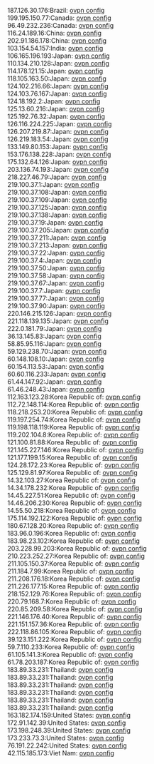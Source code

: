 187.126.30.176:Brazil: [ovpn config](vpn/187_126_30_176.ovpn)  
199.195.150.77:Canada: [ovpn config](vpn/199_195_150_77.ovpn)  
96.49.232.236:Canada: [ovpn config](vpn/96_49_232_236.ovpn)  
116.24.189.16:China: [ovpn config](vpn/116_24_189_16.ovpn)  
202.91.186.178:China: [ovpn config](vpn/202_91_186_178.ovpn)  
103.154.54.157:India: [ovpn config](vpn/103_154_54_157.ovpn)  
106.165.196.193:Japan: [ovpn config](vpn/106_165_196_193.ovpn)  
110.134.210.128:Japan: [ovpn config](vpn/110_134_210_128.ovpn)  
114.178.121.15:Japan: [ovpn config](vpn/114_178_121_15.ovpn)  
118.105.163.50:Japan: [ovpn config](vpn/118_105_163_50.ovpn)  
124.102.216.66:Japan: [ovpn config](vpn/124_102_216_66.ovpn)  
124.103.76.167:Japan: [ovpn config](vpn/124_103_76_167.ovpn)  
124.18.192.2:Japan: [ovpn config](vpn/124_18_192_2.ovpn)  
125.13.60.216:Japan: [ovpn config](vpn/125_13_60_216.ovpn)  
125.192.76.32:Japan: [ovpn config](vpn/125_192_76_32.ovpn)  
126.116.224.225:Japan: [ovpn config](vpn/126_116_224_225.ovpn)  
126.207.219.87:Japan: [ovpn config](vpn/126_207_219_87.ovpn)  
126.219.183.54:Japan: [ovpn config](vpn/126_219_183_54.ovpn)  
133.149.80.153:Japan: [ovpn config](vpn/133_149_80_153.ovpn)  
153.176.138.228:Japan: [ovpn config](vpn/153_176_138_228.ovpn)  
175.132.64.126:Japan: [ovpn config](vpn/175_132_64_126.ovpn)  
203.136.74.193:Japan: [ovpn config](vpn/203_136_74_193.ovpn)  
218.227.46.79:Japan: [ovpn config](vpn/218_227_46_79.ovpn)  
219.100.37.1:Japan: [ovpn config](vpn/219_100_37_1.ovpn)  
219.100.37.108:Japan: [ovpn config](vpn/219_100_37_108.ovpn)  
219.100.37.109:Japan: [ovpn config](vpn/219_100_37_109.ovpn)  
219.100.37.125:Japan: [ovpn config](vpn/219_100_37_125.ovpn)  
219.100.37.138:Japan: [ovpn config](vpn/219_100_37_138.ovpn)  
219.100.37.19:Japan: [ovpn config](vpn/219_100_37_19.ovpn)  
219.100.37.205:Japan: [ovpn config](vpn/219_100_37_205.ovpn)  
219.100.37.211:Japan: [ovpn config](vpn/219_100_37_211.ovpn)  
219.100.37.213:Japan: [ovpn config](vpn/219_100_37_213.ovpn)  
219.100.37.22:Japan: [ovpn config](vpn/219_100_37_22.ovpn)  
219.100.37.4:Japan: [ovpn config](vpn/219_100_37_4.ovpn)  
219.100.37.50:Japan: [ovpn config](vpn/219_100_37_50.ovpn)  
219.100.37.58:Japan: [ovpn config](vpn/219_100_37_58.ovpn)  
219.100.37.67:Japan: [ovpn config](vpn/219_100_37_67.ovpn)  
219.100.37.7:Japan: [ovpn config](vpn/219_100_37_7.ovpn)  
219.100.37.77:Japan: [ovpn config](vpn/219_100_37_77.ovpn)  
219.100.37.90:Japan: [ovpn config](vpn/219_100_37_90.ovpn)  
220.146.215.126:Japan: [ovpn config](vpn/220_146_215_126.ovpn)  
221.118.139.135:Japan: [ovpn config](vpn/221_118_139_135.ovpn)  
222.0.181.79:Japan: [ovpn config](vpn/222_0_181_79.ovpn)  
36.13.145.83:Japan: [ovpn config](vpn/36_13_145_83.ovpn)  
58.85.95.116:Japan: [ovpn config](vpn/58_85_95_116.ovpn)  
59.129.238.70:Japan: [ovpn config](vpn/59_129_238_70.ovpn)  
60.148.108.10:Japan: [ovpn config](vpn/60_148_108_10.ovpn)  
60.154.113.53:Japan: [ovpn config](vpn/60_154_113_53.ovpn)  
60.60.116.233:Japan: [ovpn config](vpn/60_60_116_233.ovpn)  
61.44.147.92:Japan: [ovpn config](vpn/61_44_147_92.ovpn)  
61.46.248.43:Japan: [ovpn config](vpn/61_46_248_43.ovpn)  
112.163.123.28:Korea Republic of: [ovpn config](vpn/112_163_123_28.ovpn)  
112.72.148.114:Korea Republic of: [ovpn config](vpn/112_72_148_114.ovpn)  
118.218.253.20:Korea Republic of: [ovpn config](vpn/118_218_253_20.ovpn)  
119.197.254.74:Korea Republic of: [ovpn config](vpn/119_197_254_74.ovpn)  
119.198.118.119:Korea Republic of: [ovpn config](vpn/119_198_118_119.ovpn)  
119.202.104.8:Korea Republic of: [ovpn config](vpn/119_202_104_8.ovpn)  
121.100.81.88:Korea Republic of: [ovpn config](vpn/121_100_81_88.ovpn)  
121.145.227.146:Korea Republic of: [ovpn config](vpn/121_145_227_146.ovpn)  
121.177.199.15:Korea Republic of: [ovpn config](vpn/121_177_199_15.ovpn)  
124.28.172.23:Korea Republic of: [ovpn config](vpn/124_28_172_23.ovpn)  
125.129.81.97:Korea Republic of: [ovpn config](vpn/125_129_81_97.ovpn)  
14.32.103.27:Korea Republic of: [ovpn config](vpn/14_32_103_27.ovpn)  
14.34.178.232:Korea Republic of: [ovpn config](vpn/14_34_178_232.ovpn)  
14.45.227.51:Korea Republic of: [ovpn config](vpn/14_45_227_51.ovpn)  
14.46.206.230:Korea Republic of: [ovpn config](vpn/14_46_206_230.ovpn)  
14.55.50.218:Korea Republic of: [ovpn config](vpn/14_55_50_218.ovpn)  
175.114.192.122:Korea Republic of: [ovpn config](vpn/175_114_192_122.ovpn)  
180.67.128.20:Korea Republic of: [ovpn config](vpn/180_67_128_20.ovpn)  
183.96.0.196:Korea Republic of: [ovpn config](vpn/183_96_0_196.ovpn)  
183.98.23.102:Korea Republic of: [ovpn config](vpn/183_98_23_102.ovpn)  
203.228.99.203:Korea Republic of: [ovpn config](vpn/203_228_99_203.ovpn)  
210.223.252.27:Korea Republic of: [ovpn config](vpn/210_223_252_27.ovpn)  
211.105.150.37:Korea Republic of: [ovpn config](vpn/211_105_150_37.ovpn)  
211.184.7.99:Korea Republic of: [ovpn config](vpn/211_184_7_99.ovpn)  
211.208.176.18:Korea Republic of: [ovpn config](vpn/211_208_176_18.ovpn)  
211.226.177.15:Korea Republic of: [ovpn config](vpn/211_226_177_15.ovpn)  
218.152.129.76:Korea Republic of: [ovpn config](vpn/218_152_129_76.ovpn)  
220.79.168.7:Korea Republic of: [ovpn config](vpn/220_79_168_7.ovpn)  
220.85.209.58:Korea Republic of: [ovpn config](vpn/220_85_209_58.ovpn)  
221.146.176.40:Korea Republic of: [ovpn config](vpn/221_146_176_40.ovpn)  
221.151.157.36:Korea Republic of: [ovpn config](vpn/221_151_157_36.ovpn)  
222.118.86.105:Korea Republic of: [ovpn config](vpn/222_118_86_105.ovpn)  
39.123.151.222:Korea Republic of: [ovpn config](vpn/39_123_151_222.ovpn)  
59.7.110.233:Korea Republic of: [ovpn config](vpn/59_7_110_233.ovpn)  
61.105.141.3:Korea Republic of: [ovpn config](vpn/61_105_141_3.ovpn)  
61.78.203.187:Korea Republic of: [ovpn config](vpn/61_78_203_187.ovpn)  
183.89.33.231:Thailand: [ovpn config](vpn/183_89_33_231.ovpn)  
183.89.33.231:Thailand: [ovpn config](vpn/183_89_33_231.ovpn)  
183.89.33.231:Thailand: [ovpn config](vpn/183_89_33_231.ovpn)  
183.89.33.231:Thailand: [ovpn config](vpn/183_89_33_231.ovpn)  
183.89.33.231:Thailand: [ovpn config](vpn/183_89_33_231.ovpn)  
183.89.33.231:Thailand: [ovpn config](vpn/183_89_33_231.ovpn)  
163.182.174.159:United States: [ovpn config](vpn/163_182_174_159.ovpn)  
172.91.142.39:United States: [ovpn config](vpn/172_91_142_39.ovpn)  
173.198.248.39:United States: [ovpn config](vpn/173_198_248_39.ovpn)  
173.233.73.3:United States: [ovpn config](vpn/173_233_73_3.ovpn)  
76.191.22.242:United States: [ovpn config](vpn/76_191_22_242.ovpn)  
42.115.185.173:Viet Nam: [ovpn config](vpn/42_115_185_173.ovpn)  
